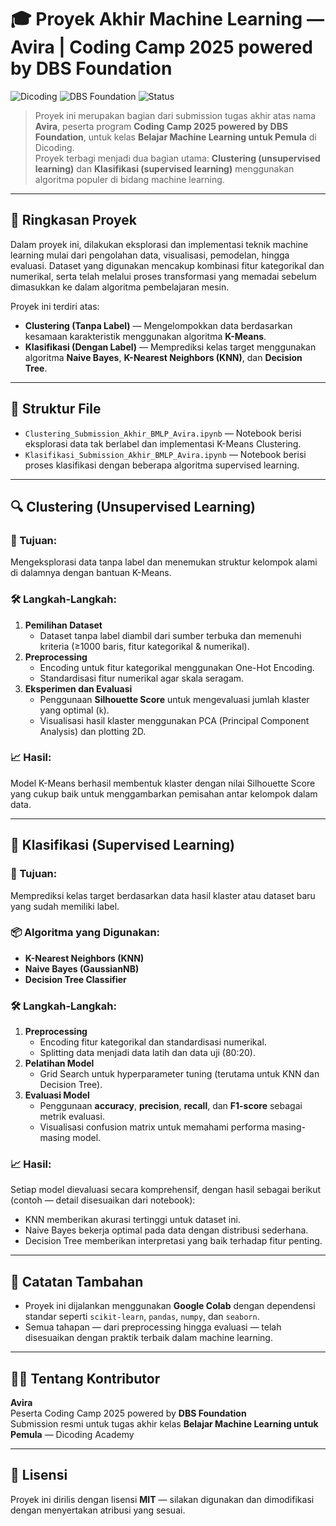# 🎓 Proyek Akhir Machine Learning — Avira | Coding Camp 2025 powered by DBS Foundation

![Dicoding](https://img.shields.io/badge/Dicoding-Machine%20Learning%20Pemula-blue.svg)
![DBS Foundation](https://img.shields.io/badge/DBS%20Foundation-Supported-red.svg)
![Status](https://img.shields.io/badge/Status-Completed-brightgreen.svg)

> Proyek ini merupakan bagian dari submission tugas akhir atas nama **Avira**, peserta program **Coding Camp 2025 powered by DBS Foundation**, untuk kelas **Belajar Machine Learning untuk Pemula** di Dicoding.  
> Proyek terbagi menjadi dua bagian utama: **Clustering (unsupervised learning)** dan **Klasifikasi (supervised learning)** menggunakan algoritma populer di bidang machine learning.

---

## 🧾 Ringkasan Proyek

Dalam proyek ini, dilakukan eksplorasi dan implementasi teknik machine learning mulai dari pengolahan data, visualisasi, pemodelan, hingga evaluasi. Dataset yang digunakan mencakup kombinasi fitur kategorikal dan numerikal, serta telah melalui proses transformasi yang memadai sebelum dimasukkan ke dalam algoritma pembelajaran mesin.

Proyek ini terdiri atas:

- **Clustering (Tanpa Label)** — Mengelompokkan data berdasarkan kesamaan karakteristik menggunakan algoritma **K-Means**.
- **Klasifikasi (Dengan Label)** — Memprediksi kelas target menggunakan algoritma **Naive Bayes**, **K-Nearest Neighbors (KNN)**, dan **Decision Tree**.

---

## 📁 Struktur File

- `Clustering_Submission_Akhir_BMLP_Avira.ipynb` — Notebook berisi eksplorasi data tak berlabel dan implementasi K-Means Clustering.
- `Klasifikasi_Submission_Akhir_BMLP_Avira.ipynb` — Notebook berisi proses klasifikasi dengan beberapa algoritma supervised learning.

---

## 🔍 Clustering (Unsupervised Learning)

### 🎯 Tujuan:
Mengeksplorasi data tanpa label dan menemukan struktur kelompok alami di dalamnya dengan bantuan K-Means.

### 🛠 Langkah-Langkah:

1. **Pemilihan Dataset**
   - Dataset tanpa label diambil dari sumber terbuka dan memenuhi kriteria (≥1000 baris, fitur kategorikal & numerikal).
2. **Preprocessing**
   - Encoding untuk fitur kategorikal menggunakan One-Hot Encoding.
   - Standardisasi fitur numerikal agar skala seragam.
3. **Eksperimen dan Evaluasi**
   - Penggunaan **Silhouette Score** untuk mengevaluasi jumlah klaster yang optimal (`k`).
   - Visualisasi hasil klaster menggunakan PCA (Principal Component Analysis) dan plotting 2D.

### 📈 Hasil:
Model K-Means berhasil membentuk klaster dengan nilai Silhouette Score yang cukup baik untuk menggambarkan pemisahan antar kelompok dalam data.

---

## 🧠 Klasifikasi (Supervised Learning)

### 🎯 Tujuan:
Memprediksi kelas target berdasarkan data hasil klaster atau dataset baru yang sudah memiliki label.

### 📦 Algoritma yang Digunakan:
- **K-Nearest Neighbors (KNN)**
- **Naive Bayes (GaussianNB)**
- **Decision Tree Classifier**

### 🛠 Langkah-Langkah:

1. **Preprocessing**
   - Encoding fitur kategorikal dan standardisasi numerikal.
   - Splitting data menjadi data latih dan data uji (80:20).
2. **Pelatihan Model**
   - Grid Search untuk hyperparameter tuning (terutama untuk KNN dan Decision Tree).
3. **Evaluasi Model**
   - Penggunaan **accuracy**, **precision**, **recall**, dan **F1-score** sebagai metrik evaluasi.
   - Visualisasi confusion matrix untuk memahami performa masing-masing model.

### 📈 Hasil:
Setiap model dievaluasi secara komprehensif, dengan hasil sebagai berikut (contoh — detail disesuaikan dari notebook):

- KNN memberikan akurasi tertinggi untuk dataset ini.
- Naive Bayes bekerja optimal pada data dengan distribusi sederhana.
- Decision Tree memberikan interpretasi yang baik terhadap fitur penting.

---

## 📌 Catatan Tambahan

- Proyek ini dijalankan menggunakan **Google Colab** dengan dependensi standar seperti `scikit-learn`, `pandas`, `numpy`, dan `seaborn`.
- Semua tahapan — dari preprocessing hingga evaluasi — telah disesuaikan dengan praktik terbaik dalam machine learning.

---

## 👩‍💻 Tentang Kontributor

**Avira**  
Peserta Coding Camp 2025 powered by **DBS Foundation**  
Submission resmi untuk tugas akhir kelas **Belajar Machine Learning untuk Pemula** — Dicoding Academy

---

## 📜 Lisensi

Proyek ini dirilis dengan lisensi **MIT** — silakan digunakan dan dimodifikasi dengan menyertakan atribusi yang sesuai.
